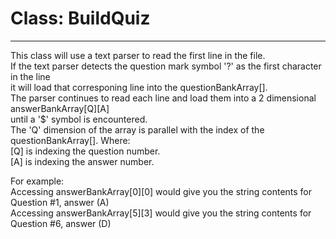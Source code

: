 # Class: BuildQuiz  
***
   This class will use a text parser to read the first line in the file.  
If the text parser detects the question mark symbol '?' as the first character in the line  
it will load that corresponing line into the questionBankArray[].  
The parser continues to read each line and load them into a 2 dimensional answerBankArray[Q][A]  
until a '$' symbol is encountered.  
The 'Q' dimension of the array is parallel with the index of the questionBankArray[]. Where:  
[Q] is indexing the question number.  
[A] is indexing the answer number.  
  
For example:  
Accessing answerBankArray[0][0] would give you the string contents for Question #1, answer (A)  
Accessing answerBankArray[5][3] would give you the string contents for Question #6, answer (D)  
